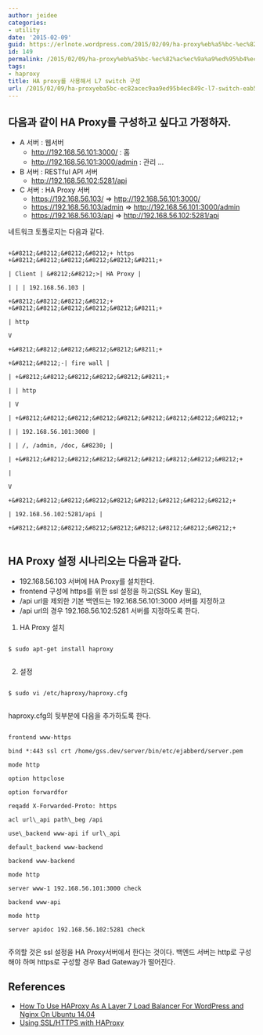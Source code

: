 ```yaml
---
author: jeidee
categories:
- utility
date: '2015-02-09'
guid: https://erlnote.wordpress.com/2015/02/09/ha-proxy%eb%a5%bc-%ec%82%ac%ec%9a%a9%ed%95%b4%ec%84%9c-l7-switch-%ea%b5%ac%ec%84%b1/
id: 149
permalink: /2015/02/09/ha-proxy%eb%a5%bc-%ec%82%ac%ec%9a%a9%ed%95%b4%ec%84%9c-l7-switch-%ea%b5%ac%ec%84%b1/
tags:
- haproxy
title: HA proxy를 사용해서 L7 switch 구성
url: /2015/02/09/ha-proxyeba5bc-ec82acec9aa9ed95b4ec849c-l7-switch-eab5acec84b1
---
```


## 다음과 같이 HA Proxy를 구성하고 싶다고 가정하자.

  * A 서버 : 웹서버 
      * http://192.168.56.101:3000/ : 홈
      * http://192.168.56.101:3000/admin : 관리 &#8230;
  * B 서버 : RESTful API 서버 
      * http://192.168.56.102:5281/api
  * C 서버 : HA Proxy 서버 
      * https://192.168.56.103/ => http://192.168.56.101:3000/
      * https://192.168.56.103/admin => http://192.168.56.101:3000/admin
      * https://192.168.56.103/api => http://192.168.56.102:5281/api

네트워크 토폴로지는 다음과 같다.

```
      
+&#8212;&#8212;&#8212;&#8212;+ https +&#8212;&#8212;&#8212;&#8212;&#8212;&#8211;+
      
| Client | &#8212;&#8212;>| HA Proxy |
      
| | | 192.168.56.103 |
      
+&#8212;&#8212;&#8212;&#8212;+ +&#8212;&#8212;&#8212;&#8212;&#8212;&#8211;+
                                      
| http
                                      
V
                            
+&#8212;&#8212;&#8212;&#8212;&#8212;&#8211;+
                    
+&#8212;&#8212;-| fire wall |
                    
| +&#8212;&#8212;&#8212;&#8212;&#8212;&#8211;+
                    
| | http
                    
| V
                    
| +&#8212;&#8212;&#8212;&#8212;&#8212;&#8212;&#8212;&#8212;&#8212;+
                    
| | 192.168.56.101:3000 |
                    
| | /, /admin, /doc, &#8230; |
                    
| +&#8212;&#8212;&#8212;&#8212;&#8212;&#8212;&#8212;&#8212;&#8212;+
                    
|
                    
V
      
+&#8212;&#8212;&#8212;&#8212;&#8212;&#8212;&#8212;&#8212;&#8212;+
      
| 192.168.56.102:5281/api |
      
+&#8212;&#8212;&#8212;&#8212;&#8212;&#8212;&#8212;&#8212;&#8212;+
  
```

## HA Proxy 설정 시나리오는 다음과 같다.

  * 192.168.56.103 서버에 HA Proxy를 설치한다.
  * frontend 구성에 https를 위한 ssl 설정을 하고(SSL Key 필요),
  * /api url을 제외한 기본 백엔드는 192.168.56.101:3000 서버를 지정하고
  * /api url의 경우 192.168.56.102:5281 서버를 지정하도록 한다.

1) HA Proxy 설치

```
      
$ sudo apt-get install haproxy
  
```

2) 설정

```
      
$ sudo vi /etc/haproxy/haproxy.cfg
  
```

haproxy.cfg의 뒷부분에 다음을 추가하도록 한다.

```
      
frontend www-https
        
bind *:443 ssl crt /home/gss.dev/server/bin/etc/ejabberd/server.pem
        
mode http
        
option httpclose
        
option forwardfor
        
reqadd X-Forwarded-Proto: https
        
acl url\_api path\_beg /api
        
use\_backend www-api if url\_api
        
default_backend www-backend

backend www-backend
        
mode http
        
server www-1 192.168.56.101:3000 check

backend www-api
        
mode http
        
server apidoc 192.168.56.102:5281 check
  
```

주의할 것은 ssl 설정을 HA Proxy서버에서 한다는 것이다. 백엔드 서버는 http로 구성해야 하며 https로 구성할 경우 Bad Gateway가 떨어진다.

## References

  * [How To Use HAProxy As A Layer 7 Load Balancer For WordPress and Nginx On Ubuntu 14.04](https://www.digitalocean.com/community/tutorials/how-to-use-haproxy-as-a-layer-7-load-balancer-for-wordpress-and-nginx-on-ubuntu-14-04)
  * [Using SSL/HTTPS with HAProxy](http://seanmcgary.com/posts/using-sslhttps-with-haproxy)